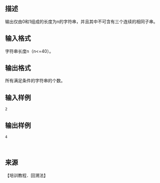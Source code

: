 ## 描述

输出仅由0和1组成的长度为n的字符串，并且其中不可含有三个连续的相同子串。 

## 输入格式

字符串长度n（n<=40）。

## 输出格式

所有满足条件的字符串的个数。

## 输入样例

```plaintext
2
```

## 输出样例

```plaintext
4
```



 

## 来源

【培训教程．回溯法】


